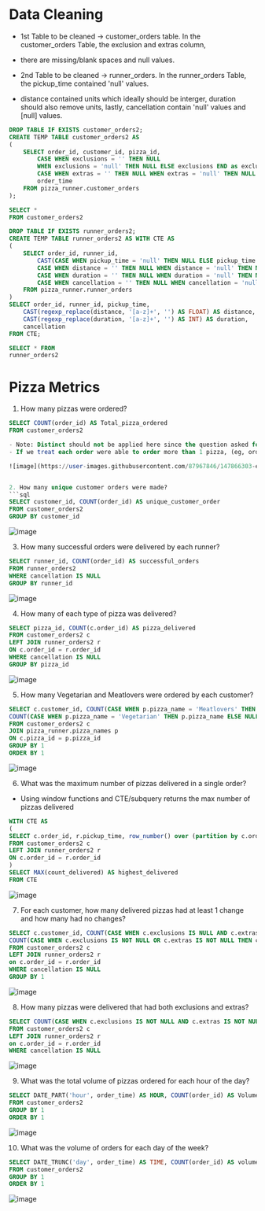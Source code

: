 
# Data Cleaning 
 - 1st Table to be cleaned -> customer_orders table. In the customer_orders Table, the exclusion and extras column, 
 - there are missing/blank spaces and null values. 

 - 2nd Table to be cleaned -> runner_orders. In the runner_orders Table, the pickup_time contained 'null' values. 
 - distance contained units which ideally should be interger, duration should also remove units, lastly, cancellation contain 'null' values and [null] values. 
 

```sql 
DROP TABLE IF EXISTS customer_orders2;
CREATE TEMP TABLE customer_orders2 AS 
(
    SELECT order_id, customer_id, pizza_id,
        CASE WHEN exclusions = '' THEN NULL 
		WHEN exclusions = 'null' THEN NULL ELSE exclusions END as exclusions,
        CASE WHEN extras = '' THEN NULL WHEN extras = 'null' THEN NULL ELSE extras END as extras,
        order_time
    FROM pizza_runner.customer_orders
);

SELECT * 
FROM customer_orders2

DROP TABLE IF EXISTS runner_orders2;
CREATE TEMP TABLE runner_orders2 AS WITH CTE AS 
(
    SELECT order_id, runner_id,
        CAST(CASE WHEN pickup_time = 'null' THEN NULL ELSE pickup_time END AS timestamp) AS pickup_time,
        CASE WHEN distance = '' THEN NULL WHEN distance = 'null' THEN NULL ELSE distance END as distance,
        CASE WHEN duration = '' THEN NULL WHEN duration = 'null' THEN NULL ELSE duration END as duration,
        CASE WHEN cancellation = '' THEN NULL WHEN cancellation = 'null' THEN NULL ELSE cancellation END as cancellation
    FROM pizza_runner.runner_orders
)
SELECT order_id, runner_id, pickup_time,
    CAST(regexp_replace(distance, '[a-z]+', '') AS FLOAT) AS distance,
    CAST(regexp_replace(duration, '[a-z]+', '') AS INT) AS duration,
    cancellation
FROM CTE;

SELECT * FROM 
runner_orders2
```

# Pizza Metrics
 1. How many pizzas were ordered?
 ```sql 
 SELECT COUNT(order_id) AS Total_pizza_ordered 
 FROM customer_orders2
 
 - Note: Distinct should not be applied here since the question asked for how many pizzas were ordered. 
 - If we treat each order were able to order more than 1 pizza, (eg, order_id 3 has 2 (pizza_id: 1 & pizza_id: 2) pizzas ordered )
 
 ![image](https://user-images.githubusercontent.com/87967846/147866303-e4d249e8-5932-4373-967d-ada36148acc0.png)

 
 2. How many unique customer orders were made?
 ```sql
 SELECT customer_id, COUNT(order_id) AS unique_customer_order
 FROM customer_orders2
 GROUP BY customer_id
 ```
 ![image](https://user-images.githubusercontent.com/87967846/147866306-0ed23ad3-445c-4014-8041-2cb2fcbc9853.png)

 
 3. How many successful orders were delivered by each runner?
 ```sql
 SELECT runner_id, COUNT(order_id) AS successful_orders
 FROM runner_orders2
 WHERE cancellation IS NULL 
 GROUP BY runner_id
 ```
 ![image](https://user-images.githubusercontent.com/87967846/147866311-496f8689-7a86-4169-b9e5-b48e97168a99.png)

 
 
 4. How many of each type of pizza was delivered?
 ```sql
 SELECT pizza_id, COUNT(c.order_id) AS pizza_delivered
 FROM customer_orders2 c
 LEFT JOIN runner_orders2 r
 ON c.order_id = r.order_id
 WHERE cancellation IS NULL
 GROUP BY pizza_id
 ```
 ![image](https://user-images.githubusercontent.com/87967846/147866316-cb041aca-f461-42fd-a7bf-311bd290fcf8.png)

 
 5. How many Vegetarian and Meatlovers were ordered by each customer?
 ```sql
 SELECT c.customer_id, COUNT(CASE WHEN p.pizza_name = 'Meatlovers' THEN p.pizza_name ELSE NULL END) AS Meatlovers_count,
 COUNT(CASE WHEN p.pizza_name = 'Vegetarian' THEN p.pizza_name ELSE NULL END) AS vegetarian_count
 FROM customer_orders2 c 
 JOIN pizza_runner.pizza_names p 
 ON c.pizza_id = p.pizza_id
 GROUP BY 1
 ORDER BY 1
```

![image](https://user-images.githubusercontent.com/87967846/147866340-6afca710-6cc9-4e42-b38d-085ad2492c29.png)


6. What was the maximum number of pizzas delivered in a single order?

- Using window functions and CTE/subquery returns the max number of pizzas delivered  
```sql
WITH CTE AS 
(
SELECT c.order_id, r.pickup_time, row_number() over (partition by c.order_id) AS Count_delivered  
FROM customer_orders2 c 
LEFT JOIN runner_orders2 r
ON c.order_id = r.order_id 
) 
SELECT MAX(count_delivered) AS highest_delivered
FROM CTE 
```
![image](https://user-images.githubusercontent.com/87967846/147866348-bdf49676-f417-4461-b962-ebd38a916df5.png)

7. For each customer, how many delivered pizzas had at least 1 change and how many had no changes?

```sql
SELECT c.customer_id, COUNT(CASE WHEN c.exclusions IS NULL AND c.extras IS NULL THEN c.order_id ELSE NULL END) AS Change, 
COUNT(CASE WHEN c.exclusions IS NOT NULL OR c.extras IS NOT NULL THEN c.order_id ELSE NULL END) AS No_change
FROM customer_orders2 c 
LEFT JOIN runner_orders2 r 
on c.order_id = r.order_id
WHERE cancellation IS NULL 
GROUP BY 1
```
![image](https://user-images.githubusercontent.com/87967846/147866373-8b910ffd-e806-4a27-a305-5fb154340353.png)


8. How many pizzas were delivered that had both exclusions and extras?
```sql
SELECT COUNT(CASE WHEN c.exclusions IS NOT NULL AND c.extras IS NOT NULL THEN c.order_id ELSE NULL END) AS both_change
FROM customer_orders2 c 
LEFT JOIN runner_orders2 r 
on c.order_id = r.order_id 
WHERE cancellation IS NULL 
```

![image](https://user-images.githubusercontent.com/87967846/147866381-1e1ba4bc-2c48-41be-87dd-5bed88433ff1.png)


9. What was the total volume of pizzas ordered for each hour of the day?
```sql
SELECT DATE_PART('hour', order_time) AS HOUR, COUNT(order_id) AS Volume_of_order,ROUND(count(order_id) * 100.0/ sum(count(order_id)) over (), 2) as volume_percent
FROM customer_orders2 
GROUP BY 1
ORDER BY 1
```
![image](https://user-images.githubusercontent.com/87967846/147866390-95fdd9ee-6033-4df3-82c4-0989688a680e.png)


10. What was the volume of orders for each day of the week? 

```sql
SELECT DATE_TRUNC('day', order_time) AS TIME, COUNT(order_id) AS volume, ROUND(count(order_id) * 100.0/ sum(count(order_id)) over (), 2) as volume_percent
FROM customer_orders2 
GROUP BY 1
ORDER BY 1 
```
![image](https://user-images.githubusercontent.com/87967846/147866402-a89abd83-87c9-401e-a241-e30ea23ffc4e.png)

